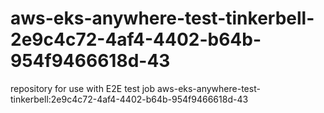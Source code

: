 # aws-eks-anywhere-test-tinkerbell-2e9c4c72-4af4-4402-b64b-954f9466618d-43
repository for use with E2E test job aws-eks-anywhere-test-tinkerbell:2e9c4c72-4af4-4402-b64b-954f9466618d-43
